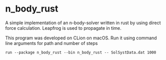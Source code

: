 # n_body_rust

A simple implementation of an n-body-solver written in rust by using direct force calculation. Leapfrog is used to propagate in time.

This program was developed on CLion on macOS.
Run it using command line arguments for path and number of steps
```
run --package n_body_rust --bin n_body_rust -- SolSystData.dat 1000
```